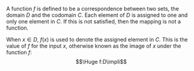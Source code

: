 A function $f$ is defined to be a correspondence between two sets, the domain $D$ and the codomain $C$. Each element of $D$ is assigned to one and only one element in $C$. If this is not satisfied, then the mapping is not a function.

When $x\in D$, $f(x)$ is used to denote the assigned element in $C$. This is the value of $f$ for the input $x$, otherwise known as the image of $x$ under the function $f$:
$$\Huge f:D\impli$$